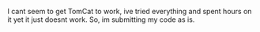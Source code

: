 I cant seem to get TomCat to work, ive tried everything and spent hours on it yet it just doesnt work. So, im submitting my code as is.

